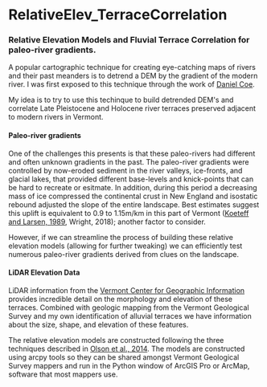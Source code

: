 # RelativeElev_TerraceCorrelation
### Relative Elevation Models and Fluvial Terrace Correlation for paleo-river gradients.

A popular cartographic technique for creating eye-catching maps of rivers and their past meanders is to detrend a DEM by the gradient of the modern river. I was first exposed to this technique through the work of [Daniel Coe](https://kartopics.com/portfolio/).

My idea is to try to use this techinque to build detrended DEM's and correlate Late Pleistocene and Holocene river terraces preserved adjacent to modern rivers in Vermont. 


#### Paleo-river gradients
One of the challenges this presents is that these paleo-rivers had different and often unknown gradients in the past. The paleo-river gradients were controlled by now-eroded sediment in the river valleys, ice-fronts, and glacial lakes, that provided different base-levels and knick-points that can be hard to recreate or esitmate. In addition, during this period a decreasing mass of ice compressed the continental crust in New England and isostatic rebound adjusted the slope of the entire landscape. Best estimates suggest this uplift is equivalent to 0.9 to 1.15m/km in this part of Vermont ([Koeteff and Larsen, 1989](https://link.springer.com/chapter/10.1007%2F978-94-009-2311-9_8), Wright, 2018); another factor to consider.

However, if we can streamline the process of building these relative elevation models (allowing for further tweaking) we can efficiently test numerous paleo-river gradients derived from clues on the landscape.

#### LiDAR Elevation Data
LiDAR information from the [Vermont Center for Geographic Information](http://geodata.vermont.gov/) provides incredible detail on the morphology and elevation of these terraces. Combined with geologic mapping from the Vermont Geological Survey and my own identification of alluvial terraces we have information about the size, shape, and elevation of these features.

The relative elevation models are constructed following the three techniques described in [Olson et al., 2014](https://fortress.wa.gov/ecy/publications/documents/1406025.pdf). The models are constructed using arcpy tools so they can be shared amongst Vermont Geological Survey mappers and run in the Python window of ArcGIS Pro or ArcMap, software that most mappers use.
